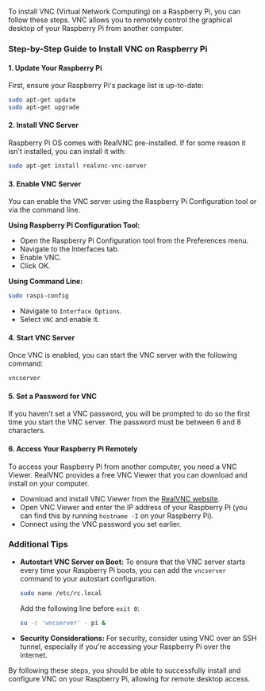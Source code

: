 To install VNC (Virtual Network Computing) on a Raspberry Pi, you can follow these steps. VNC allows you to remotely control the graphical desktop of your Raspberry Pi from another computer.

### Step-by-Step Guide to Install VNC on Raspberry Pi

#### 1. Update Your Raspberry Pi
First, ensure your Raspberry Pi's package list is up-to-date:

```sh
sudo apt-get update
sudo apt-get upgrade
```

#### 2. Install VNC Server
Raspberry Pi OS comes with RealVNC pre-installed. If for some reason it isn't installed, you can install it with:

```sh
sudo apt-get install realvnc-vnc-server
```

#### 3. Enable VNC Server
You can enable the VNC server using the Raspberry Pi Configuration tool or via the command line.

**Using Raspberry Pi Configuration Tool:**
- Open the Raspberry Pi Configuration tool from the Preferences menu.
- Navigate to the Interfaces tab.
- Enable VNC.
- Click OK.

**Using Command Line:**
```sh
sudo raspi-config
```
- Navigate to `Interface Options`.
- Select `VNC` and enable it.

#### 4. Start VNC Server
Once VNC is enabled, you can start the VNC server with the following command:

```sh
vncserver
```

#### 5. Set a Password for VNC
If you haven't set a VNC password, you will be prompted to do so the first time you start the VNC server. The password must be between 6 and 8 characters.

#### 6. Access Your Raspberry Pi Remotely
To access your Raspberry Pi from another computer, you need a VNC Viewer. RealVNC provides a free VNC Viewer that you can download and install on your computer.

- Download and install VNC Viewer from the [RealVNC website](https://www.realvnc.com/en/connect/download/viewer/).
- Open VNC Viewer and enter the IP address of your Raspberry Pi (you can find this by running `hostname -I` on your Raspberry Pi).
- Connect using the VNC password you set earlier.

### Additional Tips
- **Autostart VNC Server on Boot:** To ensure that the VNC server starts every time your Raspberry Pi boots, you can add the `vncserver` command to your autostart configuration.
  
  ```sh
  sudo nano /etc/rc.local
  ```

  Add the following line before `exit 0`:

  ```sh
  su -c 'vncserver' - pi &
  ```

- **Security Considerations:** For security, consider using VNC over an SSH tunnel, especially if you're accessing your Raspberry Pi over the internet.

By following these steps, you should be able to successfully install and configure VNC on your Raspberry Pi, allowing for remote desktop access.